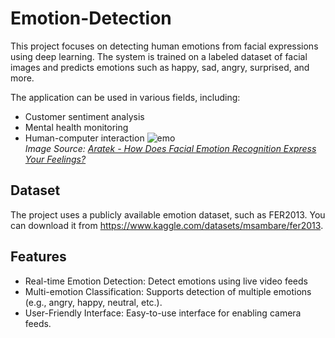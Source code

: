 # Emotion-Detection

This project focuses on detecting human emotions from facial expressions using deep learning. The system is trained on a labeled dataset of facial images and predicts emotions such as happy, sad, angry, surprised, and more.

The application can be used in various fields, including:

* Customer sentiment analysis
* Mental health monitoring
* Human-computer interaction
  ![emo](https://github.com/user-attachments/assets/776c9f1e-ba17-4e48-bb73-6f97a6b939c0)<br />
  *Image Source: [Aratek - How Does Facial Emotion Recognition Express Your Feelings?](https://www.aratek.co/news/how-does-facial-emotion-recognition-express-your-feelings)*

## Dataset
The project uses a publicly available emotion dataset, such as FER2013. You can download it from https://www.kaggle.com/datasets/msambare/fer2013.

## Features
* Real-time Emotion Detection: Detect emotions using live video feeds 
* Multi-emotion Classification: Supports detection of multiple emotions (e.g., angry, happy, neutral, etc.).
* User-Friendly Interface: Easy-to-use interface for  enabling camera feeds.
